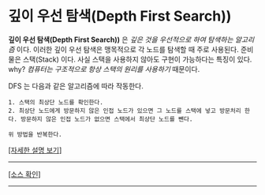 # 깊이 우선 탐색(Depth First Search))

**깊이 우선 탐색(Depth First Search))** 은 _깊은 것을 우선적으로 하여 탐색하는 알고리즘_ 이다. 이러한 깊이 우선 탐색은 맹목적으로 각 노드를 탐색할 때 주로 사용된다. 준비물은 스택(Stack) 이다. 사실 스택을 사용하지 않아도 구현이 가능하다는 특징이 있다. why? _컴퓨터는 구조적으로 항상 스택의 원리를 사용하기_ 때문이다.

DFS 는 다음과 같은 알고리즘에 따라 작동한다.

    1. 스택의 최상단 노드를 확인한다.
    2. 최상단 노드에게 방문하지 않은 인접 노드가 있으면 그 노드를 스택에 넣고 방문처리 한다. 방문하지 않은 인접 노드가 없으면 스택에서 최상단 노드를 뺀다.

    위 방법을 반복한다.

[[자세한 설명 보기]](https://blog.naver.com/ndb796/221230945092)

---

[[소스 확인]](https://github.com/flexboni/algorithm_c/blob/master/17강/dfs.cpp)

---
